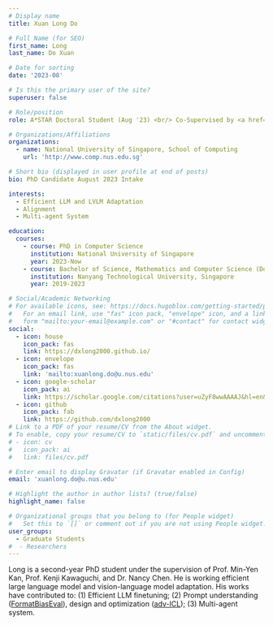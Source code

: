 ```yaml
---
# Display name
title: Xuan Long Do

# Full Name (for SEO)
first_name: Long 
last_name: Do Xuan

# Date for sorting
date: '2023-08'

# Is this the primary user of the site?
superuser: false

# Role/position
role: A*STAR Doctoral Student (Aug '23) <br/> Co-Supervised by <a href="https://ml.comp.nus.edu.sg/kawaguchi">Kenji Kawaguchi</a>

# Organizations/Affiliations
organizations:
  - name: National University of Singapore, School of Computing
    url: 'http://www.comp.nus.edu.sg'

# Short bio (displayed in user profile at end of posts)
bio: PhD Candidate August 2023 Intake

interests:
  - Efficient LLM and LVLM Adaptation
  - Alignment
  - Multi-agent System

education:
  courses:
    - course: PhD in Computer Science
      institution: National University of Singapore
      year: 2023-Now
    - course: Bachelor of Science, Mathematics and Computer Science (Double major)
      institution: Nanyang Technological University, Singapore
      year: 2019-2023

# Social/Academic Networking
# For available icons, see: https://docs.hugoblox.com/getting-started/page-builder/#icons
#   For an email link, use "fas" icon pack, "envelope" icon, and a link in the
#   form "mailto:your-email@example.com" or "#contact" for contact widget.
social:
  - icon: house
    icon_pack: fas
    link: https://dxlong2000.github.io/
  - icon: envelope
    icon_pack: fas
    link: 'mailto:xuanlong.do@u.nus.edu'
  - icon: google-scholar
    icon_pack: ai
    link: https://scholar.google.com/citations?user=uZyF8wwAAAAJ&hl=en&oi=ao
  - icon: github
    icon_pack: fab
    link: https://github.com/dxlong2000
# Link to a PDF of your resume/CV from the About widget.
# To enable, copy your resume/CV to `static/files/cv.pdf` and uncomment the lines below.
# - icon: cv
#   icon_pack: ai
#   link: files/cv.pdf

# Enter email to display Gravatar (if Gravatar enabled in Config)
email: 'xuanlong.do@u.nus.edu'

# Highlight the author in author lists? (true/false)
highlight_name: false

# Organizational groups that you belong to (for People widget)
#   Set this to `[]` or comment out if you are not using People widget.
user_groups:
  - Graduate Students
#  - Researchers
---
```


Long is a second-year PhD student under the supervision of Prof. Min-Yen Kan, Prof. Kenji Kawaguchi, and Dr. Nancy Chen. He is working efficient large language model and vision-language model adaptation. His works have contributed to: (1) Efficient LLM finetuning; (2) Prompt understanding ([FormatBiasEval](https://arxiv.org/pdf/2408.08656)), design and optimization ([adv-ICL](https://arxiv.org/pdf/2312.02614)); (3) Multi-agent system. 